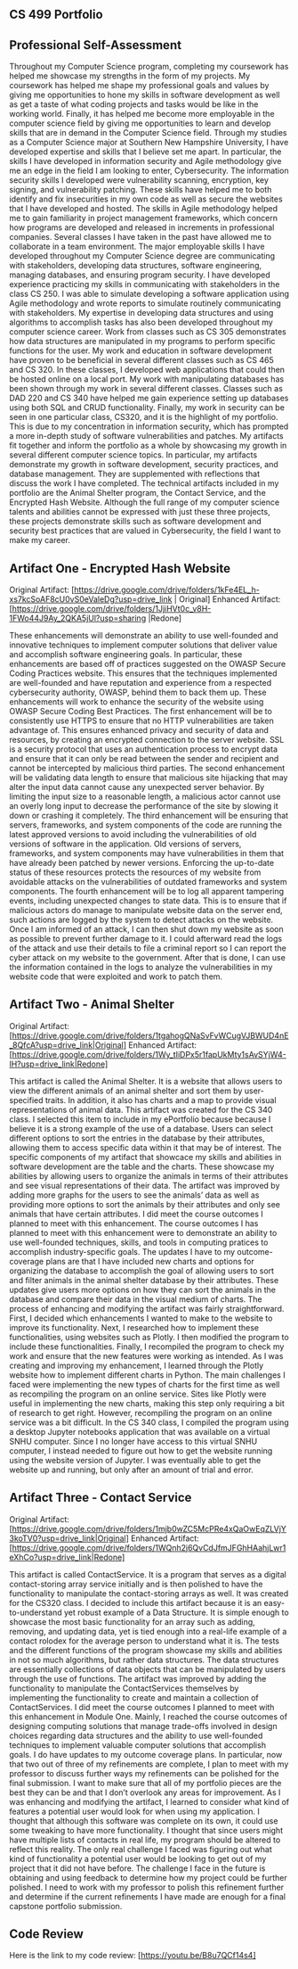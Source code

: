 CS 499 Portfolio 
-

Professional Self-Assessment
-
Throughout my Computer Science program, completing my coursework has helped me showcase my strengths in the form of my projects. My coursework has helped me shape my professional goals and values by giving me opportunities to hone my skills in software development as well as get a taste of what coding projects and tasks would be like in the working world. Finally, it has helped me become more employable in the computer science field by giving me opportunities to learn and develop skills that are in demand in the Computer Science field. 
Through my studies as a Computer Science major at Southern New Hampshire University, I have developed expertise and skills that I believe set me apart. In particular, the skills I have developed in information security and Agile methodology give me an edge in the field I am looking to enter, Cybersecurity. The information security skills I developed were vulnerability scanning, encryption, key signing, and vulnerability patching. These skills have helped me to both identify and fix insecurities in my own code as well as secure the websites that I have developed and hosted. The skills in Agile methodology helped me to gain familiarity in project management frameworks, which concern how programs are developed and released in increments in professional companies. 
Several classes I have taken in the past have allowed me to collaborate in a team environment. The major employable skills I have developed throughout my Computer Science degree are communicating with stakeholders, developing data structures, software engineering, managing databases, and ensuring program security. I have developed experience practicing my skills in communicating with stakeholders in the class CS 250. I was able to simulate developing a software application using Agile methodology and wrote reports to simulate routinely communicating with stakeholders. My expertise in developing data structures and using algorithms to accomplish tasks has also been developed throughout my computer science career. Work from classes such as CS 305 demonstrates how data structures are manipulated in my programs to perform specific functions for the user. My work and education in software development have proven to be beneficial in several different classes such as CS 465 and CS 320. In these classes, I developed web applications that could then be hosted online on a local port. My work with manipulating databases has been shown through my work in several different classes. Classes such as DAD 220 and CS 340 have helped me gain experience setting up databases using both SQL and CRUD functionality. Finally, my work in security can be seen in one particular class, CS320, and it is the highlight of my portfolio. This is due to my concentration in information security, which has prompted a more in-depth study of software vulnerabilities and patches.
My artifacts fit together and inform the portfolio as a whole by showcasing my growth in several different computer science topics. In particular, my artifacts demonstrate my growth in software development, security practices, and database management. They are supplemented with reflections that discuss the work I have completed. The technical artifacts included in my portfolio are the Animal Shelter program, the Contact Service, and the Encrypted Hash Website. Although the full range of my computer science talents and abilities cannot be expressed with just these three projects, these projects demonstrate skills such as software development and security best practices that are valued in Cybersecurity, the field I want to make my career. 


Artifact One - Encrypted Hash Website
-
Original Artifact:
[https://drive.google.com/drive/folders/1kFe4EL_h-xs7kcSoAF8cU0vS0eValeDg?usp=drive_link | Original]
Enhanced Artifact:
[https://drive.google.com/drive/folders/1JjiHVt0c_v8H-1FWo44J9Ay_2QKA5jUl?usp=sharing |Redone]

These enhancements will demonstrate an ability to use well-founded and innovative techniques to implement computer solutions that deliver value and accomplish software engineering goals. In particular, these enhancements are based off of practices suggested on the OWASP Secure Coding Practices website. This ensures that the techniques implemented are well-founded and have reputation and experience from a respected cybersecurity authority, OWASP, behind them to back them up. These enhancements will work to enhance the security of the website using OWASP Secure Coding Best Practices.
The first enhancement will be to consistently use HTTPS to ensure that no HTTP vulnerabilities are taken advantage of. This ensures enhanced privacy and security of data and resources, by creating an encrypted connection to the server website. SSL is a security protocol that uses an authentication process to encrypt data and ensure that it can only be read between the sender and recipient and cannot be intercepted by malicious third parties.
The second enhancement will be validating data length to ensure that malicious site hijacking that may alter the input data cannot cause any unexpected server behavior. By limiting the input size to a reasonable length, a malicious actor cannot use an overly long input to decrease the performance of the site by slowing it down or crashing it completely. 
The third enhancement will be ensuring that servers, frameworks, and system components of the code are running the latest approved versions to avoid including the vulnerabilities of old versions of software in the application. Old versions of servers, frameworks, and system components may have vulnerabilities in them that have already been patched by newer versions. Enforcing the up-to-date status of these resources protects the resources of my website from avoidable attacks on the vulnerabilities of outdated frameworks and system components.
The fourth enhancement will be to log all apparent tampering events, including unexpected changes to state data. This is to ensure that if malicious actors do manage to manipulate website data on the server end, such actions are logged by the system to detect attacks on the website. Once I am informed of an attack, I can then shut down my website as soon as possible to prevent further damage to it. I could afterward read the logs of the attack and use their details to file a criminal report so I can report the cyber attack on my website to the government. After that is done, I can use the information contained in the logs to analyze the vulnerabilities in my website code that were exploited and work to patch them. 


Artifact Two - Animal Shelter
-
Original Artifact:
[https://drive.google.com/drive/folders/1tgahogQNaSvFvWCugVJBWUD4nE_8QfcA?usp=drive_link|Original]
Enhanced Artifact:
[https://drive.google.com/drive/folders/1Wy_tIiDPx5r1fapUkMty1sAvSYjW4-lH?usp=drive_link|Redone]

This artifact is called the Animal Shelter. It is a website that allows users to view the different animals of an animal shelter and sort them by user-specified traits. In addition, it also has charts and a map to provide visual representations of animal data. This artifact was created for the CS 340 class. 
I selected this item to include in my ePortfolio because because I believe it is a strong example of the use of a database. Users can select different options to sort the entries in the database by their attributes, allowing them to access specific data within it that may be of interest. The specific components of my artifact that showcace my skills and abilities in software development are the table and the charts. These showcase my abilities by allowing users to organize the animals in terms of their attributes and see visual representations of their data. The artifact was improved by adding more graphs for the users to see the animals’ data as well as providing more options to sort the animals by their attributes and only see animals that have certain attributes. 
I did meet the course outcomes I planned to meet with this enhancement. The course outcomes I has planned to meet with this enhancement were to demonstrate an ability to use well-founded techniques, skills, and tools in computing pratices to accomplish industry-specific goals. The updates I have to my outcome-coverage plans are that I have included new charts and options for organizing the database to accomplish the goal of allowing users to sort and filter animals in the animal shelter database by their attributes. These updates give users more options on how they can sort the animals in the database and compare their data in the visual medium of charts.
The process of enhancing and modifying the artifact was fairly straightforward. First, I decided which enhancements I wanted to make to the website to improve its functionality. Next, I researched how to implement these functionalities, using websites such as Plotly. I then modified the program to include these functionalities. Finally, I recompiled the program to check my work and ensure that the new features were working as intended. 
As I was creating and improving my enhancement, I learned through the Plotly website how to implement different charts in Python. The main challenges I faced were implementing the new types of charts for the first time as well as recompiling the program on an online service. Sites like Plotly were useful in implementing the new charts, making this step only requiring a bit of research to get right. However, recompiling the program on an online service was a bit difficult. In the CS 340 class, I compiled the program using a desktop Jupyter notebooks application that was available on a virtual SNHU computer. Since I no longer have access to this virtual SNHU computer, I instead needed to figure out how to get the website running using the website version of Jupyter. I was eventually able to get the website up and running, but only after an amount of trial and error.

Artifact Three - Contact Service
-
Original Artifact:
[https://drive.google.com/drive/folders/1mjb0wZC5McPRe4xQaOwEqZLVjY3koTV0?usp=drive_link|Original]
Enhanced Artifact:
[https://drive.google.com/drive/folders/1WQnh2j6QvCdJfmJFGhHAahjLwr1eXhCo?usp=drive_link|Redone]

This artifact is called ContactService. It is a program that serves as a digital contact-storing array service initially and is then polished to have the functionality to manipulate the contact-storing arrays as well. It was created for the CS320 class.
I decided to include this artifact because it is an easy-to-understand yet robust example of a Data Structure. It is simple enough to showcase the most basic functionality for an array such as adding, removing, and updating data, yet is tied enough into a real-life example of a contact rolodex for the average person to understand what it is. The tests and the different functions of the program showcase my skills and abilities in not so much algorithms, but rather data structures. The data structures are essentially collections of data objects that can be manipulated by users through the use of functions. The artifact was improved by adding the functionality to manipulate the ContactServices themselves by implementing the functionality to create and maintain a collection of ContactServices. 
I did meet the course outcomes I planned to meet with this enhancement in Module One. Mainly, I reached the course outcomes of designing computing solutions that manage trade-offs involved in design choices regarding data structures and the ability to use well-founded techniques to implement valuable computer solutions that accomplish goals. 
I do have updates to my outcome coverage plans. In particular, now that two out of three of my refinements are complete, I plan to meet with my professor to discuss further ways my refinements can be polished for the final submission. I want to make sure that all of my portfolio pieces are the best they can be and that I don’t overlook any areas for improvement. 
As I was enhancing and modifying the artifact, I learned to consider what kind of features a potential user would look for when using my application. I thought that although this software was complete on its own, it could use some tweaking to have more functionality. I thought that since users might have multiple lists of contacts in real life, my program should be altered to reflect this reality. The only real challenge I faced was figuring out what kind of functionality a potential user would be looking to get out of my project that it did not have before. The challenge I face in the future is obtaining and using feedback to determine how my project could be further polished. I need to work with my professor to polish this refinement further and determine if the current refinements I have made are enough for a final capstone portfolio submission. 

Code Review
-
Here is the link to my code review:
[https://youtu.be/B8u7QCf14s4]


